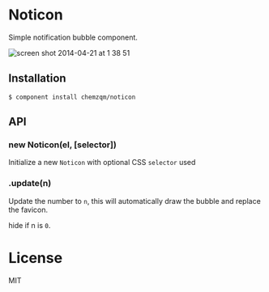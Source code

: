 
# Noticon

  Simple notification bubble component.

  ![screen shot 2014-04-21 at 1 38 51](https://cloud.githubusercontent.com/assets/251450/2751152/b8b37bb0-c8b4-11e3-9131-c30dc491e5d4.png)

## Installation

    $ component install chemzqm/noticon


## API

### new Noticon(el, [selector])

  Initialize a new `Noticon` with optional CSS `selector` used

### .update(n)

  Update the number to `n`, this will automatically
  draw the bubble and replace the favicon.

  hide if n is `0`.

# License

  MIT

